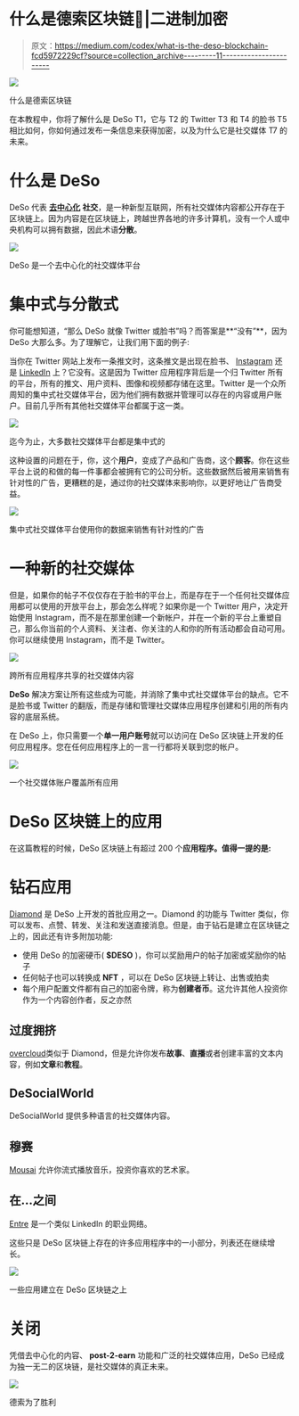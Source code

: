 # 什么是德索区块链💎|二进制加密

> 原文：<https://medium.com/codex/what-is-the-deso-blockchain-fcd5972229cf?source=collection_archive---------11----------------------->

![](img/1ab81cb2f4af7be1b739dc1ef9c28f47.png)

什么是德索区块链

在本教程中，你将了解什么是 DeSo T1，它与 T2 的 Twitter T3 和 T4 的脸书 T5 相比如何，你如何通过发布一条信息来获得加密，以及为什么它是社交媒体 T7 的未来。

# 什么是 DeSo

DeSo 代表 [**去中心化**](https://en.wikipedia.org/wiki/Decentralization) **社交**，是一种新型互联网，所有社交媒体内容都公开存在于区块链上。因为内容是在区块链上，跨越世界各地的许多计算机，没有一个人或中央机构可以拥有数据，因此术语**分散**。

![](img/2a6f65e213457a63d98e5d809ce79635.png)

DeSo 是一个去中心化的社交媒体平台

# 集中式与分散式

你可能想知道，“那么 DeSo 就像 Twitter 或脸书”吗？而答案是**“没有”**，因为 DeSo 大那么多。为了理解它，让我们用下面的例子:

当你在 Twitter 网站上发布一条推文时，这条推文是出现在脸书、 [Instagram](https://instagram.com/) 还是 [LinkedIn](https://www.linkedin.com/) 上？它没有。这是因为 Twitter 应用程序背后是一个归 Twitter 所有的平台，所有的推文、用户资料、图像和视频都存储在这里。Twitter 是一个众所周知的集中式社交媒体平台，因为他们拥有数据并管理可以存在的内容或用户账户。目前几乎所有其他社交媒体平台都属于这一类。

![](img/990db80b263f6dd1f6bd2cfdce73b73e.png)

迄今为止，大多数社交媒体平台都是集中式的

这种设置的问题在于，你，这个**用户**，变成了产品和广告商，这个**顾客**。你在这些平台上说的和做的每一件事都会被拥有它的公司分析。这些数据然后被用来销售有针对性的广告，更糟糕的是，通过你的社交媒体来影响你，以更好地让广告商受益。

![](img/a4a2744d45cc3746b3e421ba7ef98f42.png)

集中式社交媒体平台使用你的数据来销售有针对性的广告

# 一种新的社交媒体

但是，如果你的帖子不仅仅存在于脸书的平台上，而是存在于一个任何社交媒体应用都可以使用的开放平台上，那会怎么样呢？如果你是一个 Twitter 用户，决定开始使用 Instagram，而不是在那里创建一个新帐户，并在一个新的平台上重塑自己，那么你当前的个人资料、关注者、你关注的人和你的所有活动都会自动可用。你可以继续使用 Instagram，而不是 Twitter。

![](img/fd0d1db6d559d640656803927e8cbad4.png)

跨所有应用程序共享的社交媒体内容

**DeSo** 解决方案让所有这些成为可能，并消除了集中式社交媒体平台的缺点。它不是脸书或 Twitter 的翻版，而是存储和管理社交媒体应用程序创建和引用的所有内容的底层系统。

在 DeSo 上，你只需要一个**单一用户账号**就可以访问在 DeSo 区块链上开发的任何应用程序。您在任何应用程序上的一言一行都将关联到您的帐户。

![](img/6fc5474cd3a73fe11c9d8a3e034fcdf8.png)

一个社交媒体账户覆盖所有应用

# DeSo 区块链上的应用

在这篇教程的时候，DeSo 区块链上有超过 200 个**应用程序。值得一提的是:**

# 钻石应用

[Diamond](https://diamondapp.com/) 是 DeSo 上开发的首批应用之一。Diamond 的功能与 Twitter 类似，你可以发布、点赞、转发、关注和发送直接消息。但是，由于钻石是建立在区块链之上的，因此还有许多附加功能:

*   使用 DeSo 的加密硬币( **$DESO** )，你可以奖励用户的帖子加密或奖励你的帖子
*   任何帖子也可以转换成 **NFT** ，可以在 DeSo 区块链上转让、出售或拍卖
*   每个用户配置文件都有自己的加密令牌，称为**创建者币**。这允许其他人投资你作为一个内容创作者，反之亦然

## 过度拥挤

[overcloud](https://overclout.com)类似于 Diamond，但是允许你发布**故事**、**直播**或者创建丰富的文本内容，例如**文章**和**教程**。

## DeSocialWorld

DeSocialWorld 提供多种语言的社交媒体内容。

## 穆赛

[Mousai](https://mousai.stream/) 允许你流式播放音乐，投资你喜欢的艺术家。

## 在…之间

[Entre](https://joinentre.com) 是一个类似 LinkedIn 的职业网络。

这些只是 DeSo 区块链上存在的许多应用程序中的一小部分，列表还在继续增长。

![](img/3b3b38c73bf0c6ebb70021c77f8293d4.png)

一些应用建立在 DeSo 区块链之上

# 关闭

凭借去中心化的内容、 **post-2-earn** 功能和广泛的社交媒体应用，DeSo 已经成为独一无二的区块链，是社交媒体的真正未来。

![](img/8e7d716b176220b2965f15472d4ed709.png)

德索为了胜利